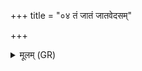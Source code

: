 +++
title = "०४ तं जातं जातवेदसम्"

+++
<details><summary>मूलम् (GR)</summary>

तं जातं जातवेदसम्  
आ दधाम्य् अमर्त्यम् ।  
पावकम् अग्निम् ऊतये  
शुचिमन्तं विषासहिम् ॥
</details>
